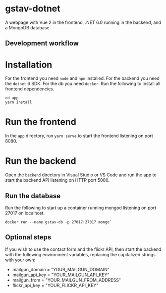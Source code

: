 # gstav-dotnet
A webpage with Vue 2 in the frontend, .NET 6.0 running in the backend, and a MongoDB database.

## Development workflow
# Installation
For the frontend you need `node` and `npm` installed. For the backend you need the `dotnet` 6 SDK. For the db you need `docker`.
Run the following to install all frontend dependencies.

```
cd app
yarn install
```

# Run the frontend
In the `app` directory, run `yarn serve` to start the frontend listening on port 8080.

# Run the backend
Open the `backend` directory in Visual Studio or VS Code and run the app to start the backend API listening on HTTP port 5000.

## Run the database
Run the following to start up a container running mongod listening on port 27017 on localhost.

```
docker run --name gstav-db -p 27017:27017 mongo`
```

## Optional steps
If you wish to use the contact form and the flickr API, then start the backend with the following environment variables, replacing the capitalized strings with your own:
- mailgun_domain = "YOUR_MAILGUN_DOMAIN"
- mailgun_api_key = "YOUR_MAILGUN_API_KEY"
- mailgun_from = "YOUR_MAILGUN_FROM_ADDRESS"
- flickr_api_key = "YOUR_FLICKR_API_KEY"

